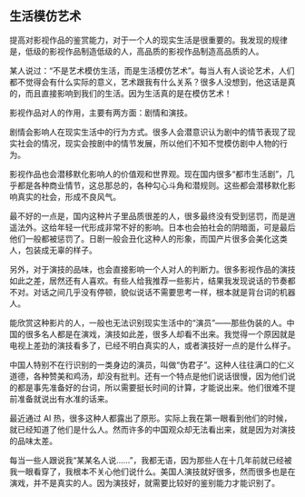 <div class="inner">
<h2>生活模仿艺术</h2>
<p>提高对影视作品的鉴赏能力，对于一个人的现实生活是很重要的。我发现的规律是，低级的影视作品制造低级的人，高品质的影视作品制造高品质的人。</p>
<p>某人说过：“不是艺术模仿生活，而是生活模仿艺术”。每当人有人谈论艺术，人们都不觉得会有什么实际的意义，艺术跟我有什么关系？很多人没想到，他这话是真的，而且直接影响到我们的生活。因为生活真的是在模仿艺术！</p>
<p>影视作品对人的作用，主要有两方面：剧情和演技。</p>
<p>剧情会影响人在现实生活中的行为方式。很多人会潜意识认为剧中的情节表现了现实社会的情况，现实会按剧中的情节发展，所以他们不知不觉模仿剧中人物的行为。</p>
<p>影视作品也会潜移默化影响人的价值观和世界观。现在国内很多“都市生活剧”，几乎都是各种商业情节，这总那总的，各种勾心斗角和潜规则。这些都会潜移默化影响真实的社会，形成不良风气。</p>
<p>最不好的一点是，国内这种片子里品质很差的人，很多最终没有受到惩罚，而是逍遥法外。这给年轻一代形成非常不好的影响。日本也会拍社会的阴暗面，可是最后他们一般都被惩罚了。日剧一般会丑化这种人的形象，而国产片很多会美化这类人，包装成无辜的样子。</p>
<p>另外，对于演技的品味，也会直接影响一个人对人的判断力。很多影视作品的演技如此之差，居然还有人喜欢。有些人给我推荐一些影片，结果我发现说话的节奏都不对。对话之间几乎没有停顿，貌似说话不需要思考一样，根本就是背台词的机器人。</p>
<p>能欣赏这种影片的人，一般也无法识别现实生活中的“演员”——那些伪装的人。中国的很多名人都是在演戏，演技如此差，很多人却看不出来。我觉得一个原因就是电视上差劲的演技看多了，已经不明白真实的人，或者演技好一点的是什么样子。</p>
<p>中国人特别不在行识别的一类身边的演员，叫做“伪君子”。这种人往往满口的仁义道德，各种赞美和鸡汤，却没有批判。还有一个特点是他们说话很慢，因为他们说的都是事先准备好的台词，所以需要挺长时间的计算，才能说出来。他们很难不提前准备就说出有水准的话来。</p>
<p>最近通过 AI 热，很多这种人都露出了原形。实际上我在第一眼看到他们的时候，就已经知道了他们是什么人。然而许多的中国观众却无法看出来，就是因为对演技的品味太差。</p>
<p>每当一些人跟说我“某某名人说……”，我都无语，因为那些人在十几年前就已经被我一眼看穿了，我根本不关心他们说什么。美国人演技就好很多，然而很多也是在演戏，并不是真实的人。因为演技好，就需要比较好的鉴别能力才能识别了。</p>
</div>
<div class="ad-banner" style="margin-top: 5px">
<script async src="//pagead2.googlesyndication.com/pagead/js/adsbygoogle.js"></script>
<ins class="adsbygoogle"
                    style="display:inline-block;width:100%;height:90px"
                    data-ad-client="ca-pub-1331524016319584"
                    data-ad-slot="6657867155"></ins>
<script>(adsbygoogle = window.adsbygoogle || []).push({});</script>
</div>
<script data-ad-client="ca-pub-1331524016319584" async
            src="https://pagead2.googlesyndication.com/pagead/js/adsbygoogle.js">
</script>
    